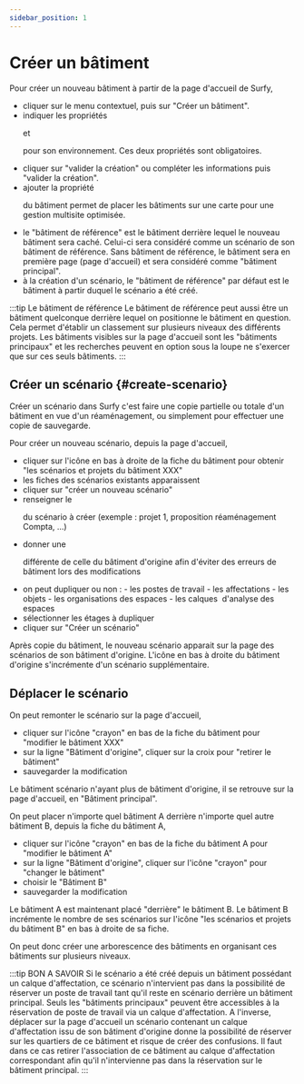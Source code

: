```yaml
---
sidebar_position: 1
---
```


# Créer un bâtiment

<Youtube code="M26SIN2q0Mk"/>

Pour créer un nouveau bâtiment à partir de la page d'accueil de Surfy,

-   cliquer sur le menu contextuel, puis sur "Créer un bâtiment".
-   indiquer les propriétés <P code="building:name" /> et <P code="building:color" /> pour son environnement. Ces deux propriétés sont obligatoires.
-   cliquer sur "valider la création" ou compléter les informations puis "valider la création".
-   ajouter la propriété <P code="building:address" /> du bâtiment permet de placer les bâtiments sur une carte pour une gestion multisite optimisée.
-   le "bâtiment de référence" est le bâtiment derrière lequel le nouveau bâtiment sera caché. Celui-ci sera considéré comme un scénario de son bâtiment de référence. Sans bâtiment de référence, le bâtiment sera en première page (page d'accueil) et sera considéré comme "bâtiment principal".
-   à la création d'un scénario, le "bâtiment de référence" par défaut est le bâtiment à partir duquel le scénario a été créé.

:::tip Le bâtiment de référence
Le bâtiment de référence peut aussi être un bâtiment quelconque derrière lequel on positionne le bâtiment en question. Cela permet d'établir un classement sur plusieurs niveaux des différents projets. Les bâtiments visibles sur la page d'accueil sont les "bâtiments principaux" et les recherches peuvent en option sous la loupe ne s'exercer que sur ces seuls bâtiments.
:::

## Créer un scénario {#create-scenario} ##

Créer un scénario dans Surfy c'est faire une copie partielle ou totale d'un bâtiment en vue d'un réaménagement, ou simplement pour effectuer une copie de sauvegarde.

<Youtube code="6o7F-9XlyqM"/>

Pour créer un nouveau scénario, depuis la page d'accueil,

-   cliquer sur l'icône en bas à droite de la fiche du bâtiment pour obtenir "les scénarios et projets du bâtiment XXX"
-   les fiches des scénarios existants apparaissent
-   cliquer sur "créer un nouveau scénario"
-   renseigner le <P code="building:name" /> du scénario à créer (exemple : projet 1, proposition réaménagement Compta, ...)
-   donner une <P code="building:color" /> différente de celle du bâtiment d'origine afin d'éviter des erreurs de bâtiment lors des modifications
-   on peut dupliquer ou non :
        -   les postes de travail
        -   les affectations
        -   les objets
        -   les organisations des espaces
        -   les calques  d'analyse des espaces
-   sélectionner les étages à dupliquer
-   cliquer sur "Créer un scénario"


Après copie du bâtiment, le nouveau scénario apparait sur la page des scénarios de son bâtiment d'origine.
L'icône en bas à droite du bâtiment d'origine s'incrémente d'un scénario supplémentaire.



## Déplacer le scénario

On peut remonter le scénario sur la page d'accueil,

-   cliquer sur l'icône "crayon" en bas de la fiche du bâtiment pour "modifier le bâtiment XXX"
-   sur la ligne "Bâtiment d'origine", cliquer sur la croix pour "retirer le bâtiment"
-   sauvegarder la modification

Le bâtiment scénario n'ayant plus de bâtiment d'origine, il se retrouve sur la page d'accueil, en "Bâtiment principal".

On peut placer n'importe quel bâtiment A derrière n'importe quel autre bâtiment B, depuis la fiche du bâtiment A,

-   cliquer sur l'icône "crayon" en bas de la fiche du bâtiment A pour "modifier le bâtiment A"
-   sur la ligne "Bâtiment d'origine", cliquer sur l'icône "crayon"  pour "changer le bâtiment"
-   choisir le "Bâtiment B"
-   sauvegarder la modification

Le bâtiment A est maintenant placé "derrière" le bâtiment B.
Le bâtiment B incrémente le nombre de ses scénarios sur l'icône "les scénarios et projets du bâtiment B" en bas à droite de sa fiche.

On peut donc créer une arborescence des bâtiments en organisant ces bâtiments sur plusieurs niveaux.

:::tip BON A SAVOIR
Si le scénario a été créé depuis un bâtiment possédant un calque d'affectation, ce scénario n'intervient pas dans la possibilité de réserver un poste de travail tant qu'il reste en scénario derrière un bâtiment principal. Seuls les "bâtiments principaux" peuvent être accessibles à la réservation de poste de travail via un calque d'affectation.
A l'inverse, déplacer sur la page d'accueil un scénario contenant un calque d'affectation issu de son bâtiment d'origine donne la possibilité de réserver sur les quartiers de ce bâtiment et risque de créer des confusions.
Il faut dans ce cas retirer l'association de ce bâtiment au calque d'affectation correspondant afin qu'il n'intervienne pas dans la réservation sur le bâtiment principal.
:::